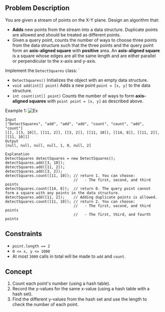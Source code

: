 ## Problem Description

You are given a stream of points on the X-Y plane. Design an algorithm that:

- **Adds** new points from the stream into a data structure. Duplicate points are allowed and should be treated as different points.
- Given a query point, counts the number of ways to choose three points from the data structure such that the three points and the query point form an **axis-aligned square** with **positive** area.
An **axis-aligned square** is a square whose edges are all the same length and are either parallel or perpendicular to the x-axis and y-axis.

Implement the `DetectSquares` class:
`
- `DetectSquares()` Initializes the object with an empty data structure.
- `void add(int[] point)` Adds a new point `point = [x, y]` to the data structure.
- `int count(int[] point)` Counts the number of ways to form **axis-aligned squares** with `point point = [x, y]` as described above.
 

Example 1:
![Ex]()
```plaintext
Input
["DetectSquares", "add", "add", "add", "count", "count", "add", "count"]
[[], [[3, 10]], [[11, 2]], [[3, 2]], [[11, 10]], [[14, 8]], [[11, 2]], [[11, 10]]]
Output
[null, null, null, null, 1, 0, null, 2]

Explanation
DetectSquares detectSquares = new DetectSquares();
detectSquares.add([3, 10]);
detectSquares.add([11, 2]);
detectSquares.add([3, 2]);
detectSquares.count([11, 10]); // return 1. You can choose:
                               //   - The first, second, and third points
detectSquares.count([14, 8]);  // return 0. The query point cannot form a square with any points in the data structure.
detectSquares.add([11, 2]);    // Adding duplicate points is allowed.
detectSquares.count([11, 10]); // return 2. You can choose:
                               //   - The first, second, and third points
                               //   - The first, third, and fourth points
```

## Constraints

- `point.length == 2`
- `0 <= x, y <= 1000`
- At most `3000` calls in total will be made to `add` and `count`.

## Concept
1. Count each point's number (using a hash table).
2. Record the y-values for the same x-value (using a hash table with a hash set).
3. Find the different y-values from the hash set and use the length to check the number of each point.
